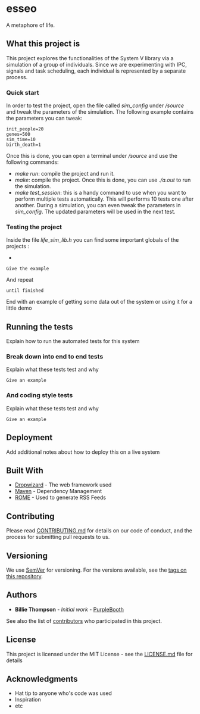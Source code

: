 # esseo
A metaphore of life.

## What this project is

This project explores the functionalities of the System V library via a simulation of a group of individuals. Since we are experimenting with IPC, signals and task scheduling, each individual is represented by a separate process.

### Quick start

In order to test the project, open the file called *sim_config* under */source* and tweak the parameters of the simulation. 
The following example contains the parameters you can tweak:

```
init_people=20
genes=500
sim_time=10
birth_death=1
```
 
Once this is done, you can open a terminal under */source* and use the following commands:

* *make run*: compile the project and run it.
* *make*: compile the project. Once this is done, you can use *./a.out* to run the simulation.
* *make test_session*: this is a handy command to use when you want to perform multiple tests automatically. This will performs 10 tests one after another. During a simulation, you can even tweak the parameters in *sim_config*. The updated parameters will be used in the next test.

### Testing the project

Inside the file *life_sim_lib.h* you can find some important globals of the projects :

* 

```
Give the example
```

And repeat

```
until finished
```

End with an example of getting some data out of the system or using it for a little demo

## Running the tests

Explain how to run the automated tests for this system

### Break down into end to end tests

Explain what these tests test and why

```
Give an example
```

### And coding style tests

Explain what these tests test and why

```
Give an example
```

## Deployment

Add additional notes about how to deploy this on a live system

## Built With

* [Dropwizard](http://www.dropwizard.io/1.0.2/docs/) - The web framework used
* [Maven](https://maven.apache.org/) - Dependency Management
* [ROME](https://rometools.github.io/rome/) - Used to generate RSS Feeds

## Contributing

Please read [CONTRIBUTING.md](https://gist.github.com/PurpleBooth/b24679402957c63ec426) for details on our code of conduct, and the process for submitting pull requests to us.

## Versioning

We use [SemVer](http://semver.org/) for versioning. For the versions available, see the [tags on this repository](https://github.com/your/project/tags). 

## Authors

* **Billie Thompson** - *Initial work* - [PurpleBooth](https://github.com/PurpleBooth)

See also the list of [contributors](https://github.com/your/project/contributors) who participated in this project.

## License

This project is licensed under the MIT License - see the [LICENSE.md](LICENSE.md) file for details

## Acknowledgments

* Hat tip to anyone who's code was used
* Inspiration
* etc

